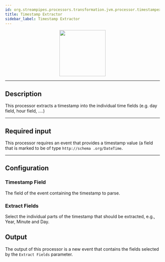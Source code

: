 ```yaml
---
id: org.streampipes.processors.transformation.jvm.processor.timestampextractor
title: Timestamp Extractor
sidebar_label: Timestamp Extractor
---
```




<p align="center"> 
    <img src="/img/pipeline-elements/org.streampipes.processors.transformation.jvm.processor.timestampextractor/icon.png" width="150px;" class="pe-image-documentation"/>
</p>

***

## Description

This processor extracts a timestamp into the individual time fields (e.g. day field, hour field, ....)

***

## Required input

This processor requires an event that provides a timestamp value (a field that is marked to be of type ``http://schema
.org/DateTime``.

***

## Configuration

### Timestamp Field

The field of the event containing the timestamp to parse.

### Extract Fields

Select the individual parts of the timestamp that should be extracted, e.g., Year, Minute and Day.

## Output

The output of this processor is a new event that contains the fields selected by the ``Extract Fields`` parameter.